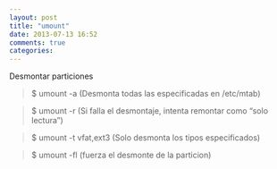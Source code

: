 ```yaml
---
layout: post
title: "umount"
date: 2013-07-13 16:52
comments: true
categories: 
---
```

Desmontar particiones 

>$ umount -a (Desmonta todas las especificadas en /etc/mtab) 

>$ umount -r (Si falla el desmontaje, intenta remontar como “solo lectura”) 

>$ umount -t vfat,ext3 (Solo desmonta los tipos especificados) 

>$ umount -fl (fuerza el desmonte de la particion)

